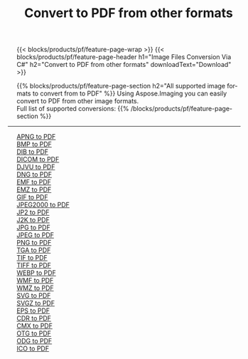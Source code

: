 ﻿---
title: Convert to PDF from other formats 
weight: 3920
url: /net/conversion/to/pdf 
lang: en
langdirlevel: 2
locales: zh-hans,ja,it,ru,de,es,fr,nl,id,lt,pl,pt,vi,tr,ko,zh-hant,ar,hi,th,sv,cs,uk,he
description: Using Aspose.Imaging you can easily convert to PDF from other formats
---

{{< blocks/products/pf/feature-page-wrap >}}
{{< blocks/products/pf/feature-page-header h1="Image Files Conversion Via C#" h2="Convert to PDF from other formats" downloadText="Download" >}}


{{% blocks/products/pf/feature-page-section  h2="All supported image formats to convert from to PDF" %}}
Using Aspose.Imaging you can easily convert to PDF from other image formats.
<br/>
Full list of supported conversions:
{{% /blocks/products/pf/feature-page-section %}}
<div class="container-fluid productfamilypage bg-gray">
    <div class="convertypes bg-gray agp-content section">
        <div class="container">
		<hr style="margin-left:-20px;"/>
		<div class="row other-converters">
		    <div class='col-md-2 other-converter remove-lp remove-rp'><a href="/imaging/net/conversion/apng-to-pdf" >APNG to PDF</a></div>
<div class='col-md-2 other-converter remove-lp remove-rp'><a href="/imaging/net/conversion/bmp-to-pdf" >BMP to PDF</a></div>
<div class='col-md-2 other-converter remove-lp remove-rp'><a href="/imaging/net/conversion/dib-to-pdf" >DIB to PDF</a></div>
<div class='col-md-2 other-converter remove-lp remove-rp'><a href="/imaging/net/conversion/dicom-to-pdf" >DICOM to PDF</a></div>
<div class='col-md-2 other-converter remove-lp remove-rp'><a href="/imaging/net/conversion/djvu-to-pdf" >DJVU to PDF</a></div>
<div class='col-md-2 other-converter remove-lp remove-rp'><a href="/imaging/net/conversion/dng-to-pdf" >DNG to PDF</a></div>
<div class='col-md-2 other-converter remove-lp remove-rp'><a href="/imaging/net/conversion/emf-to-pdf" >EMF to PDF</a></div>
<div class='col-md-2 other-converter remove-lp remove-rp'><a href="/imaging/net/conversion/emz-to-pdf" >EMZ to PDF</a></div>
<div class='col-md-2 other-converter remove-lp remove-rp'><a href="/imaging/net/conversion/gif-to-pdf" >GIF to PDF</a></div>
<div class='col-md-2 other-converter remove-lp remove-rp'><a href="/imaging/net/conversion/jpeg2000-to-pdf" >JPEG2000 to PDF</a></div>
<div class='col-md-2 other-converter remove-lp remove-rp'><a href="/imaging/net/conversion/jp2-to-pdf" >JP2 to PDF</a></div>
<div class='col-md-2 other-converter remove-lp remove-rp'><a href="/imaging/net/conversion/j2k-to-pdf" >J2K to PDF</a></div>
<div class='col-md-2 other-converter remove-lp remove-rp'><a href="/imaging/net/conversion/jpg-to-pdf" >JPG to PDF</a></div>
<div class='col-md-2 other-converter remove-lp remove-rp'><a href="/imaging/net/conversion/jpeg-to-pdf" >JPEG to PDF</a></div>
<div class='col-md-2 other-converter remove-lp remove-rp'><a href="/imaging/net/conversion/png-to-pdf" >PNG to PDF</a></div>
<div class='col-md-2 other-converter remove-lp remove-rp'><a href="/imaging/net/conversion/tga-to-pdf" >TGA to PDF</a></div>
<div class='col-md-2 other-converter remove-lp remove-rp'><a href="/imaging/net/conversion/tif-to-pdf" >TIF to PDF</a></div>
<div class='col-md-2 other-converter remove-lp remove-rp'><a href="/imaging/net/conversion/tiff-to-pdf" >TIFF to PDF</a></div>
<div class='col-md-2 other-converter remove-lp remove-rp'><a href="/imaging/net/conversion/webp-to-pdf" >WEBP to PDF</a></div>
<div class='col-md-2 other-converter remove-lp remove-rp'><a href="/imaging/net/conversion/wmf-to-pdf" >WMF to PDF</a></div>
<div class='col-md-2 other-converter remove-lp remove-rp'><a href="/imaging/net/conversion/wmz-to-pdf" >WMZ to PDF</a></div>
<div class='col-md-2 other-converter remove-lp remove-rp'><a href="/imaging/net/conversion/svg-to-pdf" >SVG to PDF</a></div>
<div class='col-md-2 other-converter remove-lp remove-rp'><a href="/imaging/net/conversion/svgz-to-pdf" >SVGZ to PDF</a></div>
<div class='col-md-2 other-converter remove-lp remove-rp'><a href="/imaging/net/conversion/eps-to-pdf" >EPS to PDF</a></div>
<div class='col-md-2 other-converter remove-lp remove-rp'><a href="/imaging/net/conversion/cdr-to-pdf" >CDR to PDF</a></div>
<div class='col-md-2 other-converter remove-lp remove-rp'><a href="/imaging/net/conversion/cmx-to-pdf" >CMX to PDF</a></div>
<div class='col-md-2 other-converter remove-lp remove-rp'><a href="/imaging/net/conversion/otg-to-pdf" >OTG to PDF</a></div>
<div class='col-md-2 other-converter remove-lp remove-rp'><a href="/imaging/net/conversion/odg-to-pdf" >ODG to PDF</a></div>
<div class='col-md-2 other-converter remove-lp remove-rp'><a href="/imaging/net/conversion/ico-to-pdf" >ICO to PDF</a></div>
                </div>
        </div>
    </div>
</div>
<br/>

